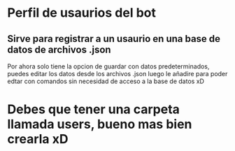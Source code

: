 # Perfil de usaurios del bot

## Sirve para registrar a un usaurio en una base de datos de archivos .json

Por ahora solo tiene la opcion de guardar con datos predeterminados, puedes editar los datos desde los archivos .json
luego le añadire para poder edtar con comandos sin necesidad de acceso a la base de datos xD

# Debes que tener una carpeta llamada users, bueno mas bien crearla xD
